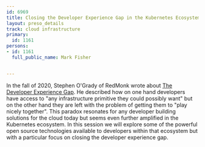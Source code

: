---
id: 6969
title: Closing the Developer Experience Gap in the Kubernetes Ecosystem
layout: preso_details
track: cloud infrastructure
primary:
  id: 1161
persons:
- id: 1161
  full_public_name: Mark Fisher

---
In the fall of 2020, Stephen O'Grady of RedMonk wrote about <a href="https://redmonk.com/sogrady/2020/10/06/developer-experience-gap/">The Developer Experience Gap</a>. He described how on one hand developers have access to "any infrastructure primitive they could possibly want" but on the other hand they are left with the problem of getting them to "play nicely together". This paradox resonates for any developer building solutions for the cloud today but seems even further amplified in the Kubernetes ecosystem. In this session we will explore some of the powerful open source technologies available to developers within that ecosystem but with a particular focus on closing the developer experience gap.